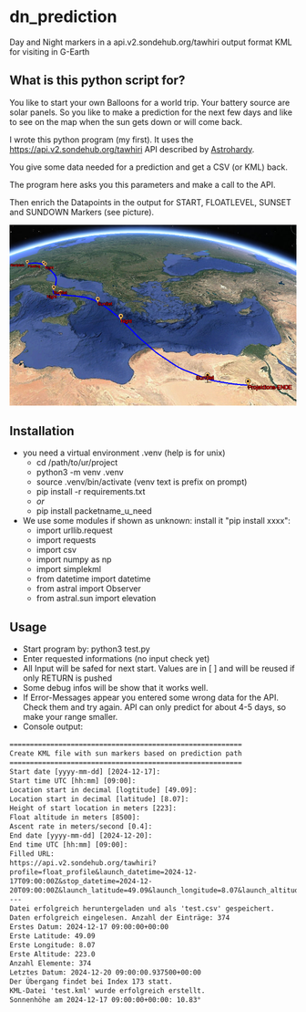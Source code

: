 # dn_prediction
Day and Night markers in a api.v2.sondehub.org/tawhiri output format KML for visiting in G-Earth

## What is this python script for?

You like to start your own Balloons for a world trip. Your battery source are solar panels. So you 
like to make a prediction for the next few days and like to see on the map when the sun gets down or will come back.

I wrote this python program (my first).  It uses the https://api.v2.sondehub.org/tawhiri API described by 
[Astrohardy](https://astrohardy.de/radiosonde/predictapi.html). 

You give some data needed for a prediction and get a CSV (or KML) back.

The program here asks you this parameters and make a call to the API.

Then enrich the Datapoints in the output for START, FLOATLEVEL, SUNSET and SUNDOWN Markers (see picture).

![Google-Earth Hardcopy](https://github.com/whallmann/dn_prediction/blob/main/pictures/photo_2024-12-16_18-10-16.jpg)

## Installation
- you need a virtual environment .venv (help is for unix)
  - cd /path/to/ur/project
  - python3 -m venv .venv
  - source .venv/bin/activate  (venv text is prefix on prompt)
  - pip install -r requirements.txt
  - _or_
  - pip install packetname_u_need
- We use some modules if shown as unknown: install it "pip install xxxx":
  - import urllib.request
  - import requests
  - import csv
  - import numpy as np
  - import simplekml
  - from datetime import datetime
  - from astral import Observer
  - from astral.sun import elevation

## Usage
- Start program by:  python3 test.py
- Enter requested informations (no input check yet)
- All Input will be safed for next start. Values are in [ ] and will be reused if only RETURN is pushed
- Some debug infos will be show that it works well. 
- If Error-Messages appear you entered some wrong data for the API. Check them and try again. API can only predict for about 4-5 days, so make your range smaller.
- Console output:
```
=========================================================
Create KML file with sun markers based on prediction path
=========================================================
Start date [yyyy-mm-dd] [2024-12-17]:
Start time UTC [hh:mm] [09:00]:
Location start in decimal [logtitude] [49.09]:
Location start in decimal [latitude] [8.07]:
Height of start location in meters [223]:
Float altitude in meters [8500]:
Ascent rate in meters/second [0.4]:
End date [yyyy-mm-dd] [2024-12-20]:
End time UTC [hh:mm] [09:00]:
Filled URL:
https://api.v2.sondehub.org/tawhiri?profile=float_profile&launch_datetime=2024-12-17T09:00:00Z&stop_datetime=2024-12-20T09:00:00Z&launch_latitude=49.09&launch_longitude=8.07&launch_altitude=223&ascent_rate=0.4&float_altitude=8500&format=csv
---
Datei erfolgreich heruntergeladen und als 'test.csv' gespeichert.
Daten erfolgreich eingelesen. Anzahl der Einträge: 374
Erstes Datum: 2024-12-17 09:00:00+00:00
Erste Latitude: 49.09
Erste Longitude: 8.07
Erste Altitude: 223.0
Anzahl Elemente: 374
Letztes Datum: 2024-12-20 09:00:00.937500+00:00
Der Übergang findet bei Index 173 statt.
KML-Datei 'test.kml' wurde erfolgreich erstellt.
Sonnenhöhe am 2024-12-17 09:00:00+00:00: 10.83°
```

